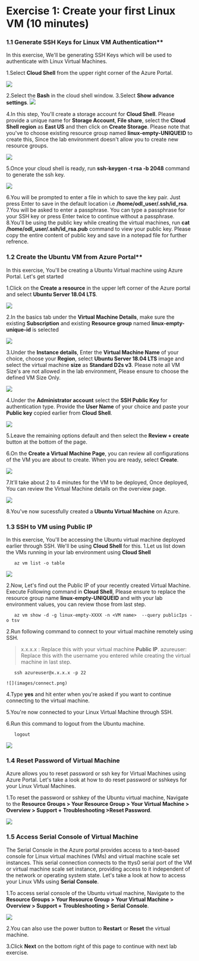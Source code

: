 # Exercise 1: Create your first Linux VM (10 minutes)

### 1.1 Generate SSH Keys for Linux VM Authentication**

In this exercise, We'll be generating SSH Keys which will be used to authenticate with Linux Virtual Machines. 

1.Select  **Cloud Shell** from the upper right corner of the Azure Portal.

   ![](images/azureclisign.png)
   
2.Select the **Bash** in the cloud shell window.
3.Select **Show advance settings**. 
   ![](images/linux3.png)

4.In this step, You'll create a storage account for **Cloud Shell**.  Please provide a unique name for **Storage Account**, **File share**, select the **Cloud Shell region** as **East US** and then click on **Create Storage**. Please note that you've to choose existing resource group named **linux-empty-UNIQUEID** to create this, Since the lab environment doesn't allow you to create new resource groups. 

   ![](images/bashst.png)

5.Once your cloud shell is ready, run **ssh-keygen -t rsa -b 2048** command to generate the ssh key.

   ![](images/sshkeygen.png)

6.You will be prompted to enter a file in which to save the key pair. Just press Enter to save in the default location i.e **/home/odl_user/.ssh/id_rsa**.
7.You will be asked to enter a passphrase. You can type a passphrase for your SSH key or press Enter twice to continue without a passphrase.
8.You'll be using the public key while creating the virtual machines, run  **cat /home/odl_user/.ssh/id_rsa.pub** command to view your public key. Please copy the entire content of public key and save in a notepad file for further refrence. 

### 1.2 Create the Ubuntu VM from Azure Portal**
In this exercise, You'll be creating a Ubuntu Virtual machine using Azure Portal. Let's get started

1.Click on the **Create a resource** in the upper left corner of the Azure portal and select **Ubuntu Server 18.04 LTS**.

   ![](images/ubuntunew.png)
   
2.In the basics tab under the **Virtual Machine Details**, make sure the existing **Subscription** and existing  **Resource group** named **linux-empty-unique-id** is selected

   ![](images/suscription.png)
   
3.Under the **Instance details**, Enter the **Virtual Machine Name** of your choice, choose your **Region**, select **Ubuntu Server 18.04 LTS** image and select the virtual machine **size** as **Standard D2s v3**. Please note all VM Size's are not allowed in the lab environment, Please ensure to choose the defined VM Size Only.
   
   ![](images/vmname.png)
   
4.Under the **Administrator account** select the **SSH Public Key** for authentication type. Provide the **User Name** of your choice and paste your **Public key** copied earlier from **Cloud Shell**.

   ![](images/sshselcet.png)

5.Leave the remaining options default and then select the **Review + create** button at the bottom of the page.

6.On the **Create a Virtual Machine Page**, you can review all configurations of the VM you are about to create. When you are ready, select **Create**.

   ![](images/validation.png)
   
7.It'll take about 2 to 4 minutes for the VM to be deployed, Once deployed, You can review the Virtual Machine details on the overview page. 

   ![](images/overview.png)
   
   
8.You've now sucessfully created a **Ubuntu Virtual Machine** on Azure. 

### 1.3 SSH to VM using Public IP

In this exercise, You'll be accessing the Ubuntu virtual machine deployed earlier through SSH. We'll be using **Cloud Shell** for this. 
1.Let us list down the VMs running in your lab environment using **Cloud Shell**

       az vm list -o table
       
   ![](images/linux4.png)


2.Now, Let's find out the Public IP of your recently created Virtual Machine. Execute Following command in **Cloud Shell**, Please ensure to replace the resource group name **linux-empty-UNIQUEID** and **<VM Name>** with your lab environment values, you can review those from last step.

       az vm show -d -g linux-empty-XXXX -n <VM name>  --query publicIps -o tsv

2.Run following command to connect to your virtual machine remotely using SSH. 

   > x.x.x.x : Replace this with your virtual machine **Public IP**.
   > azureuser: Replace this with the username you entered while creating the virtual machine in last step. 

       ssh azureuser@x.x.x.x -p 22
          
    ![](images/connect.png)
    
4.Type **yes** and hit enter when you're asked if you want to continue connecting to the virtual machine. 

5.You're now connected to your Linux Virtual Machine through SSH. 
    
6.Run this command to logout from the Ubuntu machine.

       logout

   ![](images/logout.png) 

### 1.4 Reset Password of Virtual Machine
Azure allows you to reset password or ssh key for Virtual Machines using Azure Portal. Let's take a look at how to do reset password or sshkeys for your Linux Virtual Machines. 

1.To reset the password or sshkey of the Ubuntu virtual machine, Navigate to the **Resource Groups > Your Resource Group > Your Virtual Machine > Overview > Support + Troubleshooting >Reset Password**.

   ![](images/resetp.png)

### 1.5 Access Serial Console of Virtual Machine
The Serial Console in the Azure portal provides access to a text-based console for Linux virtual machines (VMs) and virtual machine scale set instances. This serial connection connects to the ttys0 serial port of the VM or virtual machine scale set instance, providing access to it independent of the network or operating system state. Let's take a look at how to access your Linux VMs using **Serial Console**. 

1.To access serial console of the Ubuntu virtual machine, Navigate to the **Resource Groups > Your Resource Group > Your Virtual Machine > Overview > Support + Troubleshooting > Serial Console**.

   ![](images/serialconsole.png)

2.You can also use the power button to **Restart** or **Reset** the virtual machine.

3.Click **Next** on the bottom right of this page to continue with next lab exercise.
